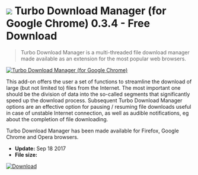 # ![](https://cdn.softexe.net/static/icon/5/turbo-download-manager-dla-google-chrome-10827.png) Turbo Download Manager (for Google Chrome) 0.3.4 - Free Download

> Turbo Download Manager is a multi-threaded file download manager made available as an extension for the most popular web browsers.

[![Turbo Download Manager (for Google Chrome)](https:https://tse3.mm.bing.net/th?id=OIP.avL95dgI--OtAUYPqXIPswHaE_&pid=Api)](https://softexe.net/win/internet/browser-add-ons/turbo-download-manager-for-google-chrome:pRhbg.html)

This add-on offers the user a set of functions to streamline the download of large (but not limited to) files from the Internet. The most important one should be the division of data into the so-called segments that significantly speed up the download process. Subsequent Turbo Download Manager options are an effective option for pausing / resuming file downloads useful in case of unstable Internet connection, as well as audible notifications, eg about the completion of file downloading.
 
 Turbo Download Manager has been made available for Firefox, Google Chrome and Opera browsers.


- **Update:** Sep 18 2017
- **File size:** 

[![Download](https://cdn.softexe.net/static/img/download.png)](https://softexe.net/win/internet/browser-add-ons/turbo-download-manager-for-google-chrome:pRhbg.html)

